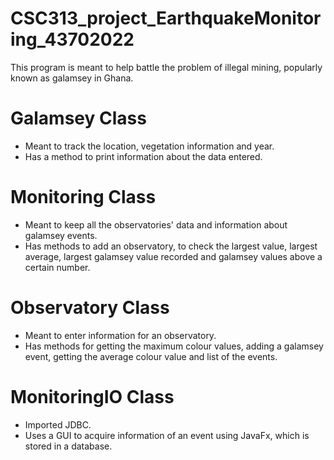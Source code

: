 # CSC313_project_EarthquakeMonitoring_43702022
This program is meant to help battle the problem of illegal mining, popularly known as galamsey in Ghana.

# Galamsey Class
- Meant to track the location, vegetation information and year.
- Has a method to print information about the data entered.

# Monitoring Class
- Meant to keep all the observatories' data and information about galamsey events.
- Has methods to add an observatory, to check the largest value, largest average, largest galamsey value recorded and galamsey values above a certain number.

# Observatory Class
- Meant to enter information for an observatory.
- Has methods for getting the maximum colour values, adding a galamsey event, getting the average colour value and list of the events.

# MonitoringIO Class
- Imported JDBC.
- Uses a GUI to acquire information of an event using JavaFx, which is stored in a database.
